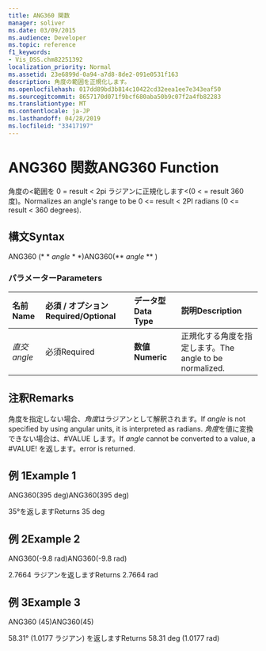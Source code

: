 ```yaml
---
title: ANG360 関数
manager: soliver
ms.date: 03/09/2015
ms.audience: Developer
ms.topic: reference
f1_keywords:
- Vis_DSS.chm82251392
localization_priority: Normal
ms.assetid: 23e6899d-0a94-a7d8-8de2-091e0531f163
description: 角度の範囲を正規化します。
ms.openlocfilehash: 017dd89bd3b814c10422cd32eea1ee7e343eaf50
ms.sourcegitcommit: 8657170d071f9bcf680aba50b9c07f2a4fb82283
ms.translationtype: MT
ms.contentlocale: ja-JP
ms.lasthandoff: 04/28/2019
ms.locfileid: "33417197"
---
```

# <a name="ang360-function"></a><span data-ttu-id="e8420-103">ANG360 関数</span><span class="sxs-lookup"><span data-stu-id="e8420-103">ANG360 Function</span></span>

<span data-ttu-id="e8420-104">角度の\<範囲を 0 = result \< 2pi ラジアンに正規化します\<(0 \< = result 360 度)。</span><span class="sxs-lookup"><span data-stu-id="e8420-104">Normalizes an angle's range to be 0 \<= result \< 2PI radians (0 \<= result \< 360 degrees).</span></span>
  
## <a name="syntax"></a><span data-ttu-id="e8420-105">構文</span><span class="sxs-lookup"><span data-stu-id="e8420-105">Syntax</span></span>

<span data-ttu-id="e8420-106">ANG360 (\* \* *angle* \* \*)</span><span class="sxs-lookup"><span data-stu-id="e8420-106">ANG360(\*\* *angle* \*\* )</span></span> 
  
### <a name="parameters"></a><span data-ttu-id="e8420-107">パラメーター</span><span class="sxs-lookup"><span data-stu-id="e8420-107">Parameters</span></span>

|<span data-ttu-id="e8420-108">**名前**</span><span class="sxs-lookup"><span data-stu-id="e8420-108">**Name**</span></span>|<span data-ttu-id="e8420-109">**必須 / オプション**</span><span class="sxs-lookup"><span data-stu-id="e8420-109">**Required/Optional**</span></span>|<span data-ttu-id="e8420-110">**データ型**</span><span class="sxs-lookup"><span data-stu-id="e8420-110">**Data Type**</span></span>|<span data-ttu-id="e8420-111">**説明**</span><span class="sxs-lookup"><span data-stu-id="e8420-111">**Description**</span></span>|
|:-----|:-----|:-----|:-----|
| <span data-ttu-id="e8420-112">_直交_</span><span class="sxs-lookup"><span data-stu-id="e8420-112">_angle_</span></span> <br/> |<span data-ttu-id="e8420-113">必須</span><span class="sxs-lookup"><span data-stu-id="e8420-113">Required</span></span>  <br/> |<span data-ttu-id="e8420-114">**数値**</span><span class="sxs-lookup"><span data-stu-id="e8420-114">**Numeric**</span></span> <br/> |<span data-ttu-id="e8420-115">正規化する角度を指定します。</span><span class="sxs-lookup"><span data-stu-id="e8420-115">The angle to be normalized.</span></span>  <br/> |
   
## <a name="remarks"></a><span data-ttu-id="e8420-116">注釈</span><span class="sxs-lookup"><span data-stu-id="e8420-116">Remarks</span></span>

<span data-ttu-id="e8420-117">角度を指定しない場合、*角度*はラジアンとして解釈されます。</span><span class="sxs-lookup"><span data-stu-id="e8420-117">If  *angle*  is not specified by using angular units, it is interpreted as radians.</span></span> <span data-ttu-id="e8420-118">*角度*を値に変換できない場合は、#VALUE します。</span><span class="sxs-lookup"><span data-stu-id="e8420-118">If  *angle*  cannot be converted to a value, a #VALUE!</span></span> <span data-ttu-id="e8420-119">を返します。</span><span class="sxs-lookup"><span data-stu-id="e8420-119">error is returned.</span></span> 
  
## <a name="example-1"></a><span data-ttu-id="e8420-120">例 1</span><span class="sxs-lookup"><span data-stu-id="e8420-120">Example 1</span></span>

<span data-ttu-id="e8420-121">ANG360(395 deg)</span><span class="sxs-lookup"><span data-stu-id="e8420-121">ANG360(395 deg)</span></span>
  
<span data-ttu-id="e8420-122">35°を返します</span><span class="sxs-lookup"><span data-stu-id="e8420-122">Returns 35 deg</span></span>
  
## <a name="example-2"></a><span data-ttu-id="e8420-123">例 2</span><span class="sxs-lookup"><span data-stu-id="e8420-123">Example 2</span></span>

<span data-ttu-id="e8420-124">ANG360(-9.8 rad)</span><span class="sxs-lookup"><span data-stu-id="e8420-124">ANG360(-9.8 rad)</span></span>
  
<span data-ttu-id="e8420-125">2.7664 ラジアンを返します</span><span class="sxs-lookup"><span data-stu-id="e8420-125">Returns 2.7664 rad</span></span>
  
## <a name="example-3"></a><span data-ttu-id="e8420-126">例 3</span><span class="sxs-lookup"><span data-stu-id="e8420-126">Example 3</span></span>

<span data-ttu-id="e8420-127">ANG360 (45)</span><span class="sxs-lookup"><span data-stu-id="e8420-127">ANG360(45)</span></span>
  
<span data-ttu-id="e8420-128">58.31° (1.0177 ラジアン) を返します</span><span class="sxs-lookup"><span data-stu-id="e8420-128">Returns 58.31 deg (1.0177 rad)</span></span>
  

